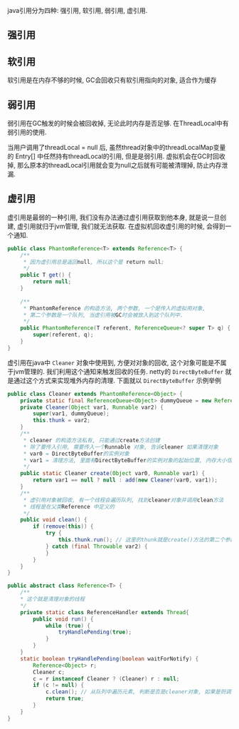 java引用分为四种: 强引用, 软引用, 弱引用, 虚引用.
## 强引用
## 软引用

软引用是在内存不够的时候, GC会回收只有软引用指向的对象, 适合作为缓存

## 弱引用

弱引用在GC触发的时候会被回收掉, 无论此时内存是否足够. 在ThreadLocal中有弱引用的使用. 

当用户调用了threadLocal = null 后, 虽然thread对象中的threadLocalMap变量的 Entry[] 中任然持有threadLocal的引用, 但是是弱引用. 虚拟机会在GC时回收掉, 那么原本的threadLocal引用就会变为null之后就有可能被清理掉, 防止内存泄漏.

## 虚引用
虚引用是最弱的一种引用, 我们没有办法通过虚引用获取到他本身, 就是说一旦创建, 虚引用就归于jvm管理, 我们就无法获取. 
在虚拟机回收虚引用的时候, 会得到一个通知.
```java
public class PhantomReference<T> extends Reference<T> {
    /**
     * 因为虚引用总是返回null, 所以这个是 return null;
     */
    public T get() {
        return null;
    }
    
    /**
     * PhantomReference 的构造方法, 两个参数, 一个是传入的虚拟用对象,
     * 第二个参数是一个队列, 当虚引用被GC时会被放入到这个队列中.
     */
    public PhantomReference(T referent, ReferenceQueue<? super T> q) {
        super(referent, q);
    }
}
```
虚引用在java中 `Cleaner` 对象中使用到, 方便对对象的回收, 这个对象可能是不属于jvm管理的. 我们利用这个通知来触发回收的任务.  netty的 `DirectByteBuffer` 就是通过这个方式来实现堆外内存的清理. 下面就以 `DirectByteBuffer` 示例举例

```java
public class Cleaner extends PhantomReference<Object> {
    private static final ReferenceQueue<Object> dummyQueue = new ReferenceQueue();
    private Cleaner(Object var1, Runnable var2) {
        super(var1, dummyQueue);
        this.thunk = var2;
    }
	/**
     * cleaner 的构造方法私有, 只能通过create方法创建
     * 除了要传入引用, 需要传入一个Runnable 对象, 告诉cleaner 如果清理对象
     * var0 = DirectByteBuffer的实例对象
     * var1 = 清理方法, 里面有DirectByteBuffer的实例对象的起始位置, 内存大小信息
     */
    public static Cleaner create(Object var0, Runnable var1) {
        return var1 == null ? null : add(new Cleaner(var0, var1));
    }
	/**
     * 虚引用对象被回收, 有一个线程会遍历队列, 找到cleaner对象并调用clean方法
     * 线程是在父类Reference 中定义的
     */
    public void clean() {
        if (remove(this)) {
            try {
                this.thunk.run(); // 这里的thunk就是create()方法的第二个参数
            } catch (final Throwable var2) {
            }
        }
    }
}

public abstract class Reference<T> {
    /**
    * 这个就是清理对象的线程
    */
    private static class ReferenceHandler extends Thread{
        public void run() {
            while (true) {
                tryHandlePending(true);
            }
        }
    }
    static boolean tryHandlePending(boolean waitForNotify) {
        Reference<Object> r;
        Cleaner c;
        c = r instanceof Cleaner ? (Cleaner) r : null;
        if (c != null) {
            c.clean(); // 从队列中遍历元素, 判断是否是cleaner对象, 如果是则调用cleaner对象的clean() 方法清理
            return true;
        }
    }
}
```

